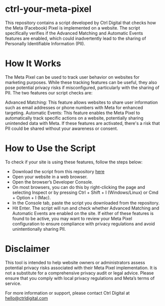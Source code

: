 # ctrl-your-meta-pixel
This repository contains a script developed by Ctrl Digital that checks how the Meta (Facebook) Pixel is implemented on a website. The script specifically verifies if the Advanced Matching and Automatic Events features are enabled, which could inadvertently lead to the sharing of Personally Identifiable Information (PII).

# How It Works
The Meta Pixel can be used to track user behavior on websites for marketing purposes. While these tracking features can be useful, they also pose potential privacy risks if misconfigured, particularly with the sharing of PII. The two features our script checks are:

Advanced Matching: This feature allows websites to share user information such as email addresses or phone numbers with Meta for enhanced targeting.
Automatic Events: This feature enables the Meta Pixel to automatically track specific actions on a website, potentially sharing unintended data with Meta.
If these features are activated, there's a risk that PII could be shared without your awareness or consent.

# How to Use the Script
To check if your site is using these features, follow the steps below:

- Download the script from this repository [here](paste-this-script-in-console)
- Open your website in a web browser.
- Open the browser’s Developer Console.
- On most browsers, you can do this by right-clicking the page and selecting Inspect or by pressing Ctrl + Shift + I (Windows/Linux) or Cmd + Option + I (Mac).
- In the Console tab, paste the script you downloaded from the repository.
- Hit Enter.
The script will run and check whether Advanced Matching and Automatic Events are enabled on the site. If either of these features is found to be active, you may want to review your Meta Pixel configuration to ensure compliance with privacy regulations and avoid unintentionally sharing PII.

# Disclaimer
This tool is intended to help website owners or administrators assess potential privacy risks associated with their Meta Pixel implementation. It is not a substitute for a comprehensive privacy audit or legal advice. Please ensure that you comply with local privacy regulations and Meta’s terms of service.

For more information or support, please contact Ctrl Digital at hello@ctrldigital.com
